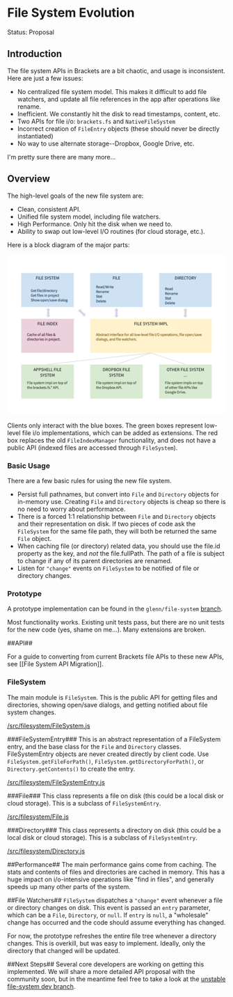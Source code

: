 # File System Evolution #

Status: Proposal

## Introduction ##

The file system APIs in Brackets are a bit chaotic, and usage is inconsistent. Here are just a few issues:

* No centralized file system model. This makes it difficult to add file watchers, and update all file references in the app after operations like rename.
* Inefficient. We constantly hit the disk to read timestamps, content, etc.
* Two APIs for file i/o: `brackets.fs` and `NativeFileSystem`
* Incorrect creation of `FileEntry` objects (these should never be directly instantiated)
* No way to use alternate storage--Dropbox, Google Drive, etc.

I'm pretty sure there are many more...

## Overview ##

The high-level goals of the new file system are:

* Clean, consistent API.
* Unified file system model, including file watchers.
* High Performance. Only hit the disk when we need to.
* Ability to swap out low-level I/O routines (for cloud storage, etc.).

Here is a block diagram of the major parts:

![File System Block Diagram](screenshots/filesystem/filesystem-block-diagram.png)

Clients only interact with the blue boxes. The green boxes represent low-level file i/o implementations, which can be added as extensions. The red box replaces the old `FileIndexManager` functionality, and does not have a public API (indexed files are accessed through `FileSystem`).


### Basic Usage ###
There are a few basic rules for using the new file system.

* Persist full pathnames, but convert into `File` and `Directory` objects for in-memory use. Creating `File` and `Directory` objects is cheap so there is no need to worry about performance.
* There is a forced 1:1 relationship between `File` and `Directory` objects and their representation on disk. If two pieces of code ask the `FileSystem` for the same file path, they will both be returned the same `File` object.
* When caching file (or directory) related data, you should use the file.id property as the key, and _not_ the file.fullPath. The path of a file is subject to change if any of its parent directories are renamed.
* Listen for `"change"` events on `FileSystem` to be notified of file or directory changes. 

### Prototype ###
A prototype implementation can be found in the `glenn/file-system` [branch](https://github.com/adobe/brackets/tree/glenn/file-system). 

Most functionality works. Existing unit tests pass, but there are no unit tests for the new code (yes, shame on me...). Many extensions are broken. 

##API##

For a guide to converting from current Brackets file APIs to these new APIs, see [[File System API Migration]].

### FileSystem ###
The main module is `FileSystem`. This is the public API for getting files and directories, showing open/save dialogs, and getting notified about file system changes.

[/src/filesystem/FileSystem.js](https://github.com/adobe/brackets/blob/glenn/file-system/src/filesystem/FileSystem.js)

###FileSystemEntry###
This is an abstract representation of a FileSystem entry, and the base class for the `File` and `Directory` classes. FileSystemEntry objects are never created directly by client code. Use `FileSystem.getFileForPath()`, `FileSystem.getDirectoryForPath()`, or `Directory.getContents()` to create the entry.

[/src/filesystem/FileSystemEntry.js](https://github.com/adobe/brackets/blob/glenn/file-system/src/filesystem/FileSystemEntry.js)


###File###
This class represents a file on disk (this could be a local disk or cloud storage). This is a subclass of `FileSystemEntry`.

[/src/filesystem/File.js](https://github.com/adobe/brackets/blob/glenn/file-system/src/filesystem/File.js)


###Directory###
This class represents a directory on disk (this could be a local disk or cloud storage). This is a subclass of `FileSystemEntry`.

[/src/filesystem/Directory.js](https://github.com/adobe/brackets/blob/glenn/file-system/src/filesystem/Directory.js)

##Performance##
The main performance gains come from caching. The stats and contents of files and directories are cached in memory. This has a huge impact on i/o-intensive operations like "find in files", and generally speeds up many other parts of the system.

##File Watchers##
`FileSystem` dispatches a `"change"` event whenever a file or directory changes on disk. This event is passed an `entry` parameter, which can be a `File`, `Directory`, or `null`. If `entry` is `null`, a "wholesale" change has occurred and the code should assume everything has changed.

For now, the prototype refreshes the entire file tree whenever a directory changes. This is overkill, but was easy to implement. Ideally, only the directory that changed will be updated.

##Next Steps##
Several core developers are working on getting this implemented. We will share a more detailed API proposal with the community soon, but in the meantime feel free to take a look at the [unstable file-system dev branch](https://github.com/adobe/brackets/tree/glenn/file-system).

